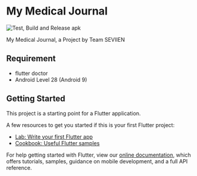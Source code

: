 # My Medical Journal 
![Test, Build and Release apk](https://github.com/GPHofficial/my_medical_journal/workflows/Test,%20Build%20and%20Release%20apk/badge.svg?branch=master)

My Medical Journal, a Project by Team SEVIIEN

## Requirement

 - flutter doctor
 - Android Level 28 (Android 9)

## Getting Started

This project is a starting point for a Flutter application.

A few resources to get you started if this is your first Flutter project:

- [Lab: Write your first Flutter app](https://flutter.dev/docs/get-started/codelab)
- [Cookbook: Useful Flutter samples](https://flutter.dev/docs/cookbook)

For help getting started with Flutter, view our
[online documentation](https://flutter.dev/docs), which offers tutorials,
samples, guidance on mobile development, and a full API reference.
